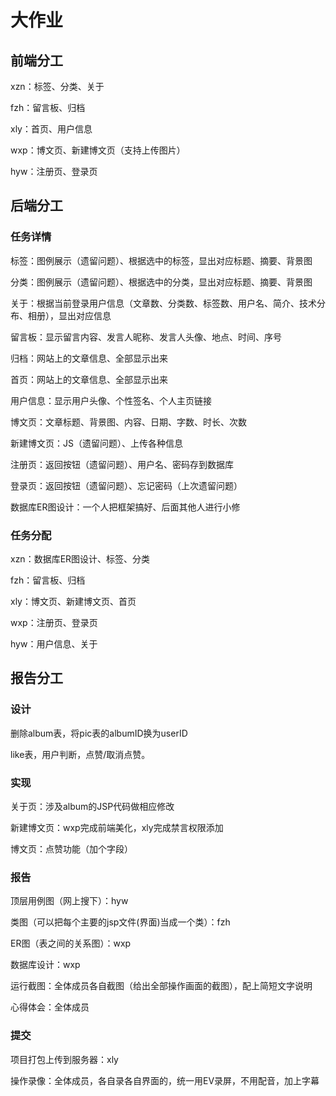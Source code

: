 # 大作业

## 前端分工

xzn：标签、分类、关于

fzh：留言板、归档

xly：首页、用户信息

wxp：博文页、新建博文页（支持上传图片）

hyw：注册页、登录页

## 后端分工

### 任务详情

标签：图例展示（遗留问题）、根据选中的标签，显出对应标题、摘要、背景图

分类：图例展示（遗留问题）、根据选中的分类，显出对应标题、摘要、背景图

关于：根据当前登录用户信息（文章数、分类数、标签数、用户名、简介、技术分布、相册），显出对应信息

留言板：显示留言内容、发言人昵称、发言人头像、地点、时间、序号

归档：网站上的文章信息、全部显示出来

首页：网站上的文章信息、全部显示出来

用户信息：显示用户头像、个性签名、个人主页链接

博文页：文章标题、背景图、内容、日期、字数、时长、次数

新建博文页：JS（遗留问题）、上传各种信息

注册页：返回按钮（遗留问题）、用户名、密码存到数据库

登录页：返回按钮（遗留问题）、忘记密码（上次遗留问题）

数据库ER图设计：一个人把框架搞好、后面其他人进行小修

### 任务分配

xzn：数据库ER图设计、标签、分类

fzh：留言板、归档

xly：博文页、新建博文页、首页

wxp：注册页、登录页

hyw：用户信息、关于

## 报告分工

### 设计

删除album表，将pic表的albumID换为userID

like表，用户判断，点赞/取消点赞。

### 实现

关于页：涉及album的JSP代码做相应修改

新建博文页：wxp完成前端美化，xly完成禁言权限添加

博文页：点赞功能（加个字段）

### 报告

顶层用例图（网上搜下）：hyw

类图（可以把每个主要的jsp文件(界面)当成一个类）：fzh

ER图（表之间的关系图）：wxp

数据库设计：wxp

运行截图：全体成员各自截图（给出全部操作画面的截图），配上简短文字说明

心得体会：全体成员

### 提交

项目打包上传到服务器：xly

操作录像：全体成员，各自录各自界面的，统一用EV录屏，不用配音，加上字幕